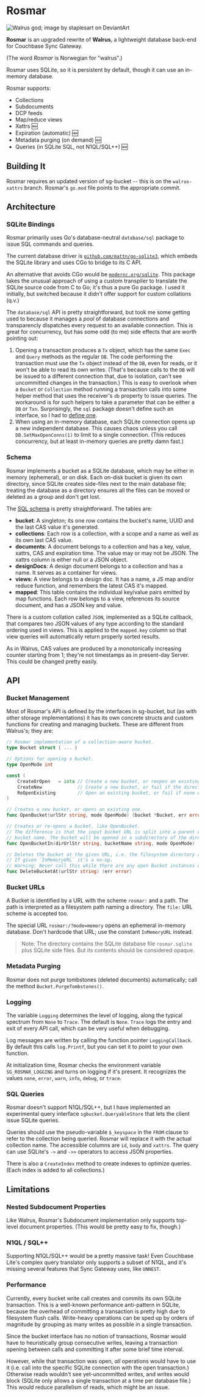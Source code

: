 # Rosmar

![Walrus god; image by staplesart on DeviantArt](walrus_god_by_staplesart.jpg)

**Rosmar** is an upgraded rewrite of **Walrus**, a lightweight database back-end for Couchbase Sync Gateway.

(The word _Rosmar_ is Norwegian for "walrus".)

Rosmar uses SQLite, so it is persistent by default, though it can use an in-memory database.

Rosmar supports:

* Collections
* Subdocuments
* DCP feeds
* Map/reduce views
* Xattrs 🆕
* Expiration (automatic) 🆕
* Metadata purging (on demand) 🆕
* Queries (in SQLite SQL, not N1QL/SQL++) 🆕

## Building It

Rosmar requires an updated version of sg-bucket -- this is on the `walrus-xattrs` branch. Rosmar's `go.mod` file points to the appropriate commit.

## Architecture

### SQLite Bindings

Rosmar primarily uses Go's database-neutral `database/sql` package to issue SQL commands and queries.

The current database driver is [`github.com/mattn/go-sqlite3`](https://pkg.go.dev/github.com/mattn/go-sqlite3), which embeds the SQLite library and uses CGo to bridge to its C API.

An alternative that avoids CGo would be [`modernc.org/sqlite`](https://pkg.go.dev/modernc.org/sqlite). This package takes the unusual approach of using a custom transpiler to translate the SQLite source code from C to Go; it's thus a pure Go package. I used it initially, but switched because it didn't offer support for custom collations (q.v.)

The `database/sql` API is pretty straightforward, but took me some getting used to because it manages a _pool_ of database connections and transparencly dispatches every request to an available connection. This is great for concurrency, but has some odd (to me) side effects that are worth pointing out:

1. Opening a transaction produces a `Tx` object, which has the same `Exec` and `Query` methods as the regular `DB`. The code performing the transaction must use the `Tx` object instead of the `DB`, even for reads, or it won't be able to read its own writes. (That's because calls to the `DB` will be issued to a different connection that, due to isolation, can't see uncommitted changes in the transaction.) This is easy to overlook when a `Bucket` or `Collection` method running a transaction calls into some helper method that uses the receiver's `db` property to issue queries. The workaround is for such helpers to take a parameter that can be either a `DB` or `Txn`. Surprisingly, the `sql` package doesn't define such an interface, so I had to [define one](queryable.go).
2. When using an in-memory database, each SQLite connection opens up a new independent database. This causes chaos unless you call `DB.SetMaxOpenConns(1)` to limit to a single connection. (This reduces concurrency, but at least in-memory queries are pretty damn fast.)

### Schema

Rosmar implements a bucket as a SQLite database, which may be either in memory (ephemeral), or on disk. Each on-disk bucket is given its own directory, since SQLite creates side-files next to the main database file; treating the database as a directory ensures all the files can be moved or deleted as a group and don't get lost.

The [SQL schema](schema.sql) is pretty straightforward. The tables are:

* **bucket**: A singleton; its one row contains the bucket's name, UUID and the last CAS value it's generated.
* **collections**: Each row is a collection, with a scope and a name as well as its own last CAS value.
* **documents**: A document belongs to a collection and has a key, value, xattrs, CAS and expiration time. The value may or may not be JSON. The xattrs column is either null or a JSON object.
* **designDocs**: A design document belongs to a collection and has a name. It serves as a container for views.
* **views**: A view belongs to a design doc. It has a name, a JS map and/or reduce function, and remembers the latest CAS it's mapped.
* **mapped**: This table contains the individual key/value pairs emitted by map functions. Each row belongs to a view, references its source document, and has a JSON key and value.

There is a custom collation called `JSON`, implemented as a SQLite callback, that compares two JSON values of any type according to the standard ordering used in views. This is applied to the `mapped.key` column so that view queries will automatically return properly sorted results.

As in Walrus, CAS values are produced by a monotonically increasing counter starting from 1; they're not timestamps as in present-day Server. This could be changed pretty easily.

## API

### Bucket Management

Most of Rosmar's API is defined by the interfaces in sg-bucket, but (as with other storage implementations) it has its own concrete structs and custom functions for creating and managing buckets. These are different from Walrus's; they are:

```go
// Rosmar implementation of a collection-aware bucket.
type Bucket struct { ... }

// Options for opening a bucket.
type OpenMode int

const (
    CreateOrOpen   = iota // Create a new bucket, or reopen an existing one.
    CreateNew             // Create a new bucket, or fail if the directory exists.
    ReOpenExisting        // Open an existing bucket, or fail if none exists.
)

// Creates a new bucket, or opens an existing one.
func OpenBucket(urlStr string, mode OpenMode) (bucket *Bucket, err error)

// Creates or re-opens a bucket, like OpenBucket.
// The difference is that the input bucket URL is split into a parent directory URL and a
// bucket name. The bucket will be opened in a subdirectory of the directory URL.
func OpenBucketIn(dirUrlStr string, bucketName string, mode OpenMode) (*Bucket, error)

// Deletes the bucket at the given URL, i.e. the filesystem directory at its path, if it exists.
// If given `InMemoryURL` it's a no-op.
// Warning: Never call this while there are any open Bucket instances on this URL!
func DeleteBucketAt(urlStr string) (err error)
```

### Bucket URLs

A Bucket is identified by a URL with the scheme `rosmar:` and a path. The path is interpreted as a filesystem path naming a directory. The `file:` URL scheme is accepted too.

The special URL `rosmar:/?mode=memory` opens an ephemeral in-memory database. Don't hardcode that URL; use the constant `InMemoryURL` instead.

> Note: The directory contains the SQLite database file `rosmar.sqlite` plus SQLite side files. But its contents should be considered opaque.

### Metadata Purging

Rosmar does not purge tombstones (deleted documents) automatically; call the method `Bucket.PurgeTombstones()`.

### Logging

The variable `Logging` determines the level of logging, along the typical spectrum from `None` to `Trace`. The default is `None`. `Trace` logs the entry and exit of every API call, which can be very useful when debugging.

Log messages are written by calling the function pointer `LoggingCallback`. By default this calls `log.Printf`, but you can set it to point to your own function.

At initialization time, Rosmar checks the environment variable `SG_ROSMAR_LOGGING` and turns on logging if it's present. It recognizes the values `none`, `error`, `warn`, `info`, `debug`, or `trace`.

### SQL Queries

Rosmar doesn't support N1QL/SQL++, but I have implemented an experimental query interface `sgbucket.QueryableStore` that lets the client issue SQLite queries.

Queries should use the pseudo-variable `$_keyspace` in the `FROM` clause to refer to the collection being queried. Rosmar will replace it with the actual collection name. The accessible columns are `id`, `body` and `xattrs`. The query can use SQLite's `->` and `->>` operators to access JSON properties.

There is also a `CreateIndex` method to create indexes to optimize queries. (Each index is added to all collections.)

## Limitations

### Nested Subdocument Properties

Like Walrus, Rosmar's Subdocument implementation only supports top-level document properties. (This would be pretty easy to fix, though.)

### N1QL / SQL++

Supporting N1QL/SQL++ would be a pretty massive task! Even Couchbase Lite's complex query translator only supports a subset of N1QL, and it's missing several features that Sync Gateway uses, like `UNNEST`.

### Performance

Currently, every bucket write call creates and commits its own SQLite transaction. This is a well-known performance anti-pattern in SQLite, because the overhead of committing a transaction is pretty high due to filesystem flush calls. Write-heavy operations can be sped up by orders of magnitude by grouping as many writes as possible in a single transaction.

Since the bucket interface has no notion of transactions, Rosmar would have to heuristically group consecutive writes, leaving a transaction opening between calls and committing it after some brief time interval.

However, while that transaction was open, _all_ operations would have to use it (i.e. call into the specific SQLite connection with the open transaction.) Otherwise reads wouldn't see yet-uncommitted writes, and writes would block (SQLite only allows a single transaction at a time per database file.) This would reduce parallelism of reads, which might be an issue.
